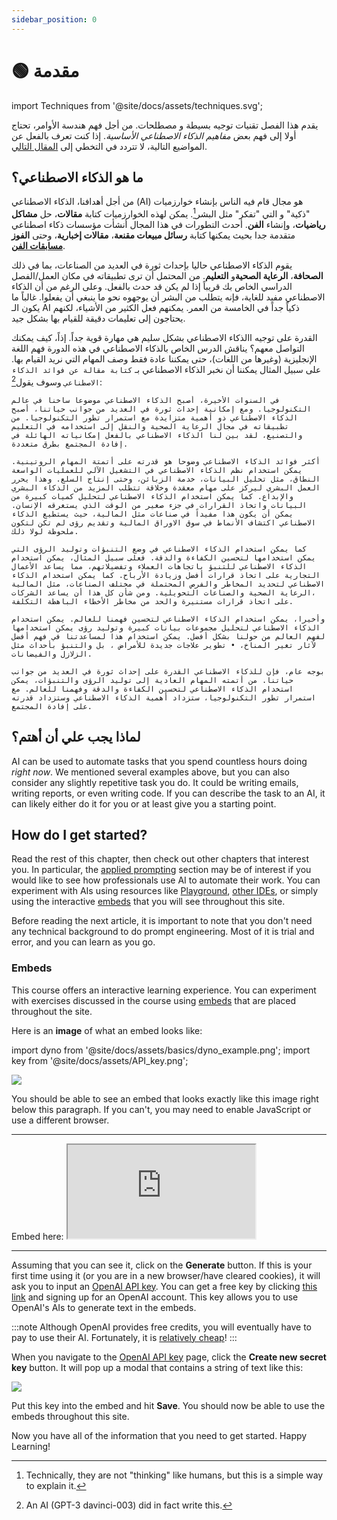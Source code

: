 ```yaml
---
sidebar_position: 0
---
```


# 🟢 مقدمة

import Techniques from '@site/docs/assets/techniques.svg';

<div style={{textAlign: 'center'}}>
  <Techniques style={{width:"100%",height:"300px",verticalAlign:"top"}}/>
</div>

يقدم هذا الفصل تقنيات توجيه بسيطة و مصطلحات. من أجل فهم هندسة الأوامر، تحتاج أولا إلى فهم بعض *مفاهيم الذكاء الاصطناعي الأساسية*. إذا كنت تعرف بالفعل عن المواضيع التالية، لا تتردد في التخطي إلى [المقال التالي](https://learnprompting.org/docs/basics/prompting).

## ما هو الذكاء الاصطناعي؟

من أجل أهدافنا، الذكاء الاصطناعي (AI) هو مجال قام فيه الناس بإنشاء خوارزميات "ذكية" و التي "تفكر" مثل البشر[^1]. يمكن لهذه الخوارزميات كتابة **مقالات**، حل **مشاكل رياضيات**، وإنشاء **الفن**. أحدث التطورات في هذا المجال أنشأت مؤسسات ذكاء اصطناعي متقدمة جدا بحيث يمكنها كتابة **رسائل مبيعات مقنعة**، **مقالات إخبارية**، وحتى **الفوز [مسابقات الفن](https://impakter.com/art-made-by-ai-wins-fine-arts-competition/)**.

يقوم الذكاء الاصطناعي حاليا بإحداث ثورة في العديد من الصناعات، بما في ذلك **الصحافة**، **الرعاية الصحية**و **التعليم**. من المحتمل أن ترى تطبيقاته في مكان العمل/الفصل الدراسي الخاص بك قريباً إذا لم يكن قد حدث بالفعل. وعلى الرغم من أن الذكاء الاصطناعي مفيد للغاية، فإنه يتطلب من البشر أن يوجهوه نحو ما ينبغي أن يفعلوا. غالباً ما يكون الـ AI ذكياً جداً في الخامسة من العمر. يمكنهم فعل الكثير من الأشياء، لكنهم يحتاجون إلى تعليمات دقيقة للقيام بها بشكل جيد.

القدرة على توجيه االذكاء الاصطناعي بشكل سليم هي مهارة قوية جداً. إذاً، كيف يمكنك التواصل معهم؟ يناقش الدرس الخاص بالذكاء الاصطناعي في هذه الدورة فهم اللغة الإنجليزية (وغيرها من اللغات)، حتى يمكننا عادة فقط وصف المهام التي نريد القيام بها. على سبيل المثال يمكننا أن نخبر الذكاء الاصطناعي بـ `كتابة مقالة عن فوائد الذكاء الاصطناعي` وسوف يقول[^2]:

```
في السنوات الأخيرة، أصبح الذكاء الاصطناعي موضوعا ساخنا في عالم التكنولوجيا. ومع إمكانية إحداث ثورة في العديد من جوانب حياتنا، أصبح الذكاء الاصطناعي ذو أهمية متزايدة مع استمرار تطور التكنولوجيا. من تطبيقاته في مجال الرعاية الصحية والنقل إلى استخدامه في التعليم والتصنيع، لقد بين لنا الذكاء الاصطناعي بالفعل إمكانياته الهائلة في إفادة المجتمع بطرق متعددة.

أكثر فوائد الذكاء الاصطناعي وضوحا هو قدرته على أتمتة المهام الروتينية. يمكن استخدام نظم الذكاء الاصطناعي في التشغيل الآلي للعمليات الواسعة النطاق، مثل تحليل البيانات، خدمة الزبائن، وحتى إنتاج السلع. وهذا يحرر العمل البشري ليركز على مهام معقدة وخلاقة تتطلب المزيد من الذكاء البشري والإبداع. كما يمكن استخدام الذكاء الاصطناعي لتحليل كميات كبيرة من البيانات واتخاذ القرارات في جزء صغير من الوقت الذي يستغرقه الإنسان. يمكن أن يكون هذا مفيداً في صناعات مثل المالية، حيث يستطيع الذكاء الاصطناعي اكتشاف الأنماط في سوق الاوراق المالية وتقديم رؤى لم تكن لتكون ملحوظة لولا ذلك.

كما يمكن استخدام الذكاء الاصطناعي في وضع التنبؤات وتوليد الرؤى التي يمكن استخدامها لتحسين الكفاءة والدقة. فعلى سبيل المثال، يمكن استخدام الذكاء الاصطناعي للتنبؤ باتجاهات العملاء وتفضيلاتهم، مما يساعد الأعمال التجارية على اتخاذ قرارات أفضل وزيادة الأرباح. كما يمكن استخدام الذكاء الاصطناعي لتحديد المخاطر والفرص المحتملة في مختلف الصناعات، مثل المالية ،الرعاية الصحية والصناعات التحويلية. ومن شأن كل هذا أن يساعد الشركات على اتخاذ قرارات مستنيرة والحد من مخاطر الأخطاء الباهظة التكلفة.

وأخيرا، يمكن استخدام الذكاء الاصطناعي لتحسين فهمنا للعالم. يمكن استخدام الذكاء الاصطناعي لتحليل مجموعات بيانات كبيرة وتوليد رؤى يمكن استخدامها لفهم العالم من حولنا بشكل أفضل. يمكن استخدام هذا لمساعدتنا في فهم أفضل لآثار تغير المناخ، • تطوير علاجات جديدة للأمراض ، بل والتنبؤ بأحداث مثل الزلازل والفيضانات.

بوجه عام، فإن للذكاء الاصطناعي القدرة على إحداث ثورة في العديد من جوانب حياتنا. من أتمته المهام العادية إلى توليد الرؤى والتنبؤات، يمكن استخدام الذكاء الاصطناعي لتحسين الكفاءة والدقة وفهمنا للعالم. مع استمرار تطور التكنولوجيا، ستزداد أهمية الذكاء الاصطناعي وستزداد قدرته على إفادة المجتمع.
```

## لماذا يجب علي أن أهتم؟

AI can be used to automate tasks that you spend countless hours doing *right now*. We mentioned several examples above, but you can also consider any slightly repetitive task you do. It could be writing emails, writing reports, or even writing code. If you can describe the task to an AI, it can likely either do it for you or at least give you a starting point.

## How do I get started?

Read the rest of this chapter, then check out other chapters that interest you. In particular, the [applied prompting](https://learnprompting.org/docs/applied_prompting/overview) section may be of interest if you would like to see how professionals use AI to automate their work. You can experiment with AIs using resources like [Playground](https://beta.openai.com/playground), [other IDEs](https://learnprompting.org/docs/tooling/IDEs/intro), or simply using the interactive [embeds](https://learnprompting.org/docs/basics/intro#embeds) that you will see throughout this site.

Before reading the next article, it is important to note that you don't need any technical background to do prompt engineering. Most of it is trial and error, and you can learn as you go.

### Embeds

This course offers an interactive learning experience. You can experiment with exercises discussed in the course using [embeds](https://embed.learnprompting.org/) that are placed throughout the site.

Here is an **image** of what an embed looks like:

import dyno from '@site/docs/assets/basics/dyno_example.png';
import key from '@site/docs/assets/API_key.png';

<div style={{textAlign: 'center'}}>
  <img src={dyno} style={{width: "750px"}} />
</div>

You should be able to see an embed that looks exactly like this image right below this paragraph. If you can't, you may need to enable JavaScript or use a different browser.

<hr />
Embed here: <iframe
    src="https://embed.learnprompting.org/embed?config=eyJ0b3BQIjowLCJ0ZW1wZXJhdHVyZSI6MCwibWF4VG9rZW5zIjoyNTYsIm91dHB1dCI6IkNob2NvbGF0ZSwgVmFuaWxsYSwgU3RyYXdiZXJyeSwgTWludCBDaGlwLCBSb2NreSBSb2FkLCBDb29raWUgRG91Z2gsIEJ1dHRlciBQZWNhbiwgTmVhcG9saXRhbiwgQ29mZmVlLCBDb2NvbnV0IiwicHJvbXB0IjoiR2VuZXJhdGUgYSBjb21tYSBzZXBhcmF0ZWQgbGlzdCBvZiAxMCBpY2UgY3JlYW0gZmxhdm9yczoiLCJtb2RlbCI6InRleHQtZGF2aW5jaS0wMDMifQ%3D%3D"
    style={{width:"100%", height:"280px", border:"0", borderRadius:"4px", overflow:"hidden"}}
    sandbox="allow-forms allow-modals allow-popups allow-presentation allow-same-origin allow-scripts"
></iframe>
<hr />

Assuming that you can see it, click on the **Generate** button. If this is your first time using it (or you are in a new browser/have cleared cookies), it will ask you to input an [OpenAI API key](https://platform.openai.com/account/api-keys). You can get a free key by clicking [this link](https://platform.openai.com/account/api-keys) and signing up for an OpenAI account. This key allows you to use OpenAI's AIs to generate text in the embeds.

:::note
Although OpenAI provides free credits, you will eventually have to pay to use their AI. Fortunately, it is [relatively cheap](https://openai.com/pricing)!
:::

When you navigate to the [OpenAI API key](https://platform.openai.com/account/api-keys) page, click the **Create new secret key** button. It will pop up a modal that contains a string of text like this:

<div style={{textAlign: 'center'}}>
  <img src={key} style={{width: "750px"}} />
</div>

Put this key into the embed and hit **Save**. You should now be able to use the embeds throughout this site.

Now you have all of the information that you need to get started. Happy Learning!


[^1]: Technically, they are not "thinking" like humans, but this is a simple way to explain it.
[^2]: An AI (GPT-3 davinci-003) did in fact write this.
